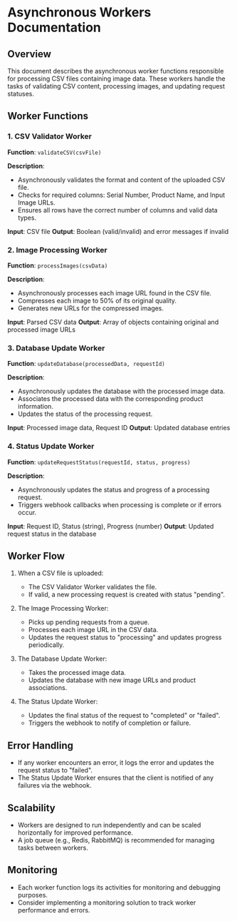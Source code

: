# Asynchronous Workers Documentation

## Overview

This document describes the asynchronous worker functions responsible for processing CSV files containing image data. These workers handle the tasks of validating CSV content, processing images, and updating request statuses.

## Worker Functions

### 1. CSV Validator Worker

**Function**: `validateCSV(csvFile)`

**Description**: 
- Asynchronously validates the format and content of the uploaded CSV file.
- Checks for required columns: Serial Number, Product Name, and Input Image URLs.
- Ensures all rows have the correct number of columns and valid data types.

**Input**: CSV file
**Output**: Boolean (valid/invalid) and error messages if invalid

### 2. Image Processing Worker

**Function**: `processImages(csvData)`

**Description**:
- Asynchronously processes each image URL found in the CSV file.
- Compresses each image to 50% of its original quality.
- Generates new URLs for the compressed images.

**Input**: Parsed CSV data
**Output**: Array of objects containing original and processed image URLs

### 3. Database Update Worker

**Function**: `updateDatabase(processedData, requestId)`

**Description**:
- Asynchronously updates the database with the processed image data.
- Associates the processed data with the corresponding product information.
- Updates the status of the processing request.

**Input**: Processed image data, Request ID
**Output**: Updated database entries

### 4. Status Update Worker

**Function**: `updateRequestStatus(requestId, status, progress)`

**Description**:
- Asynchronously updates the status and progress of a processing request.
- Triggers webhook callbacks when processing is complete or if errors occur.

**Input**: Request ID, Status (string), Progress (number)
**Output**: Updated request status in the database

## Worker Flow

1. When a CSV file is uploaded:
   - The CSV Validator Worker validates the file.
   - If valid, a new processing request is created with status "pending".

2. The Image Processing Worker:
   - Picks up pending requests from a queue.
   - Processes each image URL in the CSV data.
   - Updates the request status to "processing" and updates progress periodically.

3. The Database Update Worker:
   - Takes the processed image data.
   - Updates the database with new image URLs and product associations.

4. The Status Update Worker:
   - Updates the final status of the request to "completed" or "failed".
   - Triggers the webhook to notify of completion or failure.

## Error Handling

- If any worker encounters an error, it logs the error and updates the request status to "failed".
- The Status Update Worker ensures that the client is notified of any failures via the webhook.

## Scalability

- Workers are designed to run independently and can be scaled horizontally for improved performance.
- A job queue (e.g., Redis, RabbitMQ) is recommended for managing tasks between workers.

## Monitoring

- Each worker function logs its activities for monitoring and debugging purposes.
- Consider implementing a monitoring solution to track worker performance and errors.